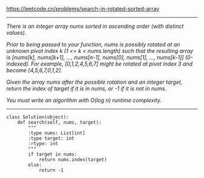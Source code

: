 https://leetcode.cn/problems/search-in-rotated-sorted-array
***
*There is an integer array nums sorted in ascending order (with distinct values).*

*Prior to being passed to your function, nums is possibly rotated at an unknown pivot index k (1 <= k < nums.length) such that the resulting array is [nums[k], nums[k+1], ..., nums[n-1], nums[0], nums[1], ..., nums[k-1]] (0-indexed). For example, [0,1,2,4,5,6,7] might be rotated at pivot index 3 and become [4,5,6,7,0,1,2].*

*Given the array nums after the possible rotation and an integer target, return the index of target if it is in nums, or -1 if it is not in nums.*

*You must write an algorithm with O(log n) runtime complexity.*
***
```
class Solution(object):
    def search(self, nums, target):
        """
        :type nums: List[int]
        :type target: int
        :rtype: int
        """
        if target in nums:
            return nums.index(target)
        else:
            return -1
